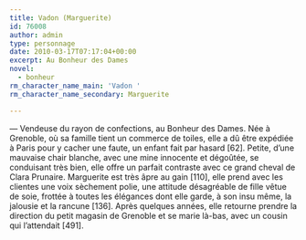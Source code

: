 ```yaml
---
title: Vadon (Marguerite)
id: 76008
author: admin
type: personnage
date: 2010-03-17T07:17:04+00:00
excerpt: Au Bonheur des Dames
novel:
  - bonheur
rm_character_name_main: 'Vadon '
rm_character_name_secondary: Marguerite

---
```

— Vendeuse du rayon de confections, au Bonheur des Dames. Née à Grenoble, où sa famille tient un commerce de toiles, elle a dû être expédiée à Paris pour y cacher une faute, un enfant fait par hasard [62]. Petite, d&rsquo;une mauvaise chair blanche, avec une mine innocente et dégoûtée, se conduisant très bien, elle offre un parfait contraste avec ce grand cheval de Clara Prunaire. Marguerite est très âpre au gain [110], elle prend avec les clientes une voix sèchement polie, une attitude désagréable de fille vêtue de soie, frottée à toutes les élégances dont elle garde, à son insu même, la jalousie et la rancune [136]. Après quelques années, elle retourne prendre la direction du petit magasin de Grenoble et se marie là-bas, avec un cousin qui l&rsquo;attendait [491]. 